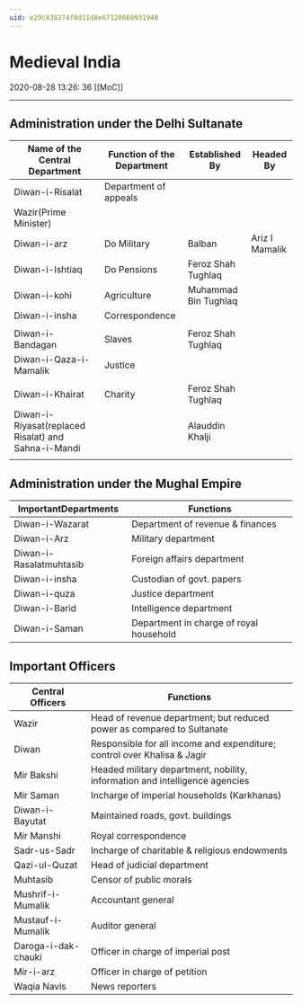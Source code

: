 ```yaml
---
uid: e29c838174f8d11d8e67120669931948
---
```


# Medieval India
2020-08-28 13:26: 36 [[MoC]]

---

## Administration under the Delhi Sultanate


| **Name of the Central Department**                  | **Function of the Department** | **Established By**   | **Headed By**         |
|-----------------------------------------------------|--------------------------------|----------------------|-----------------------|
| Diwan-i-Risalat                                     | Department of appeals          | 
| Wazir(Prime Minister) |
| Diwan-i-arz                                         | Do Military                    | Balban               | Ariz I Mamalik       |
| Diwan-i-Ishtiaq                                     | Do Pensions                    | Feroz Shah Tughlaq   | |
| Diwan-i-kohi                                        | Agriculture                    | Muhammad Bin Tughlaq |                      |
| Diwan-i-insha                                       | Correspondence                 |                     | 
                     |
| Diwan-i-Bandagan                                    | Slaves                         | Feroz Shah Tughlaq   |                      |
| Diwan-i-Qaza-i-Mamalik                              | Justice                        |                     | 
                     |
| Diwan-i-Khairat                                     | Charity                        | Feroz Shah Tughlaq   |                      |
| Diwan-i-Riyasat(replaced Risalat) and Sahna-i-Mandi |                               | Alauddin Khalji      | 
                     |


## Administration under the Mughal Empire


| **ImportantDepartments** | **Functions**                           |
|---------------------------|-----------------------------------------|
| Diwan-i-Wazarat           | Department of revenue & finances        |
| Diwan-i-Arz               | Military department                     |
| Diwan-i-Rasalatmuhtasib   | Foreign affairs department              |
| Diwan-i-insha             | Custodian of govt. papers               |
| Diwan-i-quza              | Justice department                      |
| Diwan-i-Barid             | Intelligence department                 |
| Diwan-i-Saman             | Department in charge of royal household |



## Important Officers


| **Central Officers** | **Functions**                                                               |
|----------------------|-----------------------------------------------------------------------------|
| Wazir                | Head of revenue department; but reduced power as compared to Sultanate      |
| Diwan                | Responsible for all income and expenditure; control over Khalisa & Jagir    |
| Mir Bakshi           | Headed military department, nobility, information and intelligence agencies |
| Mir Saman            | Incharge of imperial households (Karkhanas)                                 |
| Diwan-i-Bayutat      | Maintained roads, govt. buildings                                           |
| Mir Manshi           | Royal correspondence                                                        |
| Sadr-us-Sadr         | Incharge of charitable & religious endowments                               |
| Qazi-ul-Quzat        | Head of judicial department                                                 |
| Muhtasib             | Censor of public morals                                                     |
| Mushrif-i-Mumalik    | Accountant general                                                          |
| Mustauf-i-Mumalik    | Auditor general                                                             |
| Daroga-i-dak-chauki  | Officer in charge of imperial post                                          |
| Mir-i-arz            | Officer in charge of petition                                               |
| Waqia Navis          | News reporters                                                              |                                                                           |




